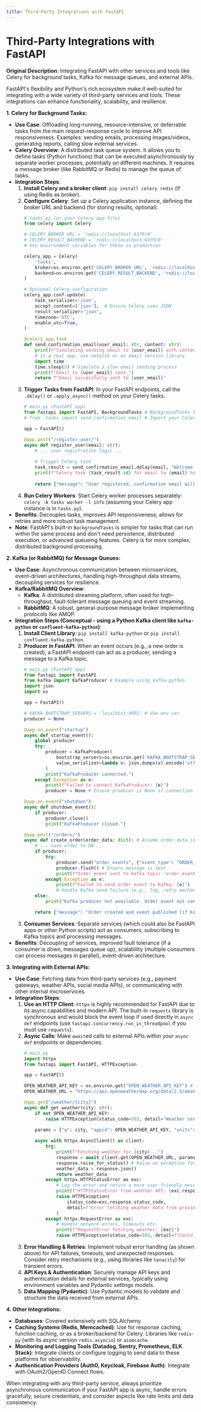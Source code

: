 ```yaml
---
title: Third-Party Integrations with FastAPI
---
```


# Third-Party Integrations with FastAPI

**Original Description**: Integrating FastAPI with other services and tools like Celery for background tasks, Kafka for message queues, and external APIs.

FastAPI's flexibility and Python's rich ecosystem make it well-suited for integrating with a wide variety of third-party services and tools. These integrations can enhance functionality, scalability, and resilience.

**1. Celery for Background Tasks:**

*   **Use Case**: Offloading long-running, resource-intensive, or deferrable tasks from the main request-response cycle to improve API responsiveness. Examples: sending emails, processing images/videos, generating reports, calling slow external services.
*   **Celery Overview**: A distributed task queue system. It allows you to define tasks (Python functions) that can be executed asynchronously by separate worker processes, potentially on different machines. It requires a message broker (like RabbitMQ or Redis) to manage the queue of tasks.
*   **Integration Steps**:
    1.  **Install Celery and a broker client**: `pip install celery redis` (if using Redis as broker).
    2.  **Configure Celery**: Set up a Celery application instance, defining the broker URL and backend (for storing results, optional).
        ```python
        # tasks.py (or your Celery app file)
        from celery import Celery

        # CELERY_BROKER_URL = 'redis://localhost:6379/0'
        # CELERY_RESULT_BACKEND = 'redis://localhost:6379/0'
        # Use environment variables for these in production

        celery_app = Celery(
            'tasks', 
            broker=os.environ.get('CELERY_BROKER_URL', 'redis://localhost:6379/0'),
            backend=os.environ.get('CELERY_RESULT_BACKEND', 'redis://localhost:6379/0')
        )

        # Optional Celery configuration
        celery_app.conf.update(
            task_serializer='json',
            accept_content=['json'],  # Ensure Celery uses JSON
            result_serializer='json',
            timezone='UTC',
            enable_utc=True,
        )

        @celery_app.task
        def send_confirmation_email(user_email: str, content: str):
            print(f"Simulating sending email to {user_email} with content: '{content}'")
            # In a real app, use smtplib or an email service library
            import time
            time.sleep(5) # Simulate a slow email sending process
            print(f"Email to {user_email} sent.")
            return f"Email successfully sent to {user_email}"
        ```
    3.  **Trigger Tasks from FastAPI**: In your FastAPI endpoints, call the `.delay()` or `.apply_async()` method on your Celery tasks.
        ```python
        # main.py (FastAPI app)
        from fastapi import FastAPI, BackgroundTasks # BackgroundTasks for simple, in-process tasks
        # from .tasks import send_confirmation_email # Import your Celery task

        app = FastAPI()

        @app.post("/register-user/")
        async def register_user(email: str):
            # ... user registration logic ...
            
            # Trigger Celery task
            task_result = send_confirmation_email.delay(email, "Welcome to our service!")
            print(f"Celery task {task_result.id} for email to {email} has been queued.")
            
            return {"message": "User registered, confirmation email will be sent."}
        ```
    4.  **Run Celery Workers**: Start Celery worker processes separately: `celery -A tasks worker -l info` (assuming your Celery app instance is in `tasks.py`).
*   **Benefits**: Decouples tasks, improves API responsiveness, allows for retries and more robust task management.
*   **Note**: FastAPI's built-in `BackgroundTasks` is simpler for tasks that can run within the same process and don't need persistence, distributed execution, or advanced queueing features. Celery is for more complex, distributed background processing.

**2. Kafka (or RabbitMQ) for Message Queues:**

*   **Use Case**: Asynchronous communication between microservices, event-driven architectures, handling high-throughput data streams, decoupling services for resilience.
*   **Kafka/RabbitMQ Overview**:
    *   **Kafka**: A distributed streaming platform, often used for high-throughput, fault-tolerant message queuing and event streaming.
    *   **RabbitMQ**: A robust, general-purpose message broker implementing protocols like AMQP.
*   **Integration Steps (Conceptual - using a Python Kafka client like `kafka-python` or `confluent-kafka-python`)**:
    1.  **Install Client Library**: `pip install kafka-python` or `pip install confluent-kafka-python`.
    2.  **Producer in FastAPI**: When an event occurs (e.g., a new order is created), a FastAPI endpoint can act as a producer, sending a message to a Kafka topic.
        ```python
        # main.py (FastAPI app)
        from fastapi import FastAPI
        from kafka import KafkaProducer # Example using kafka-python
        import json
        import os

        app = FastAPI()

        # KAFKA_BOOTSTRAP_SERVERS = 'localhost:9092' # Use env var
        producer = None

        @app.on_event("startup")
        async def startup_event():
            global producer
            try:
                producer = KafkaProducer(
                    bootstrap_servers=os.environ.get('KAFKA_BOOTSTRAP_SERVERS', 'localhost:9092'),
                    value_serializer=lambda v: json.dumps(v).encode('utf-8')
                )
                print("KafkaProducer connected.")
            except Exception as e:
                print(f"Failed to connect KafkaProducer: {e}")
                producer = None # Ensure producer is None if connection fails

        @app.on_event("shutdown")
        async def shutdown_event():
            if producer:
                producer.close()
                print("KafkaProducer closed.")

        @app.post("/orders/")
        async def create_order(order_data: dict): # Assume order_data is a Pydantic model
            # ... save order to DB ...
            if producer:
                try:
                    producer.send("order_events", {"event_type": "ORDER_CREATED", "order": order_data})
                    producer.flush() # Ensure message is sent
                    print(f"Order event sent to Kafka topic 'order_events'")
                except Exception as e:
                    print(f"Failed to send order event to Kafka: {e}")
                    # Handle Kafka send failure (e.g., log, retry mechanism, or alert)
            else:
                print("Kafka producer not available. Order event not sent.")

            return {"message": "Order created and event published (if Kafka available)."}
        ```
    3.  **Consumer Services**: Separate services (which could also be FastAPI apps or other Python scripts) act as consumers, subscribing to Kafka topics and processing messages.
*   **Benefits**: Decoupling of services, improved fault tolerance (if a consumer is down, messages queue up), scalability (multiple consumers can process messages in parallel), event-driven architecture.

**3. Integrating with External APIs:**

*   **Use Case**: Fetching data from third-party services (e.g., payment gateways, weather APIs, social media APIs), or communicating with other internal microservices.
*   **Integration Steps**:
    1.  **Use an HTTP Client**: `httpx` is highly recommended for FastAPI due to its async capabilities and modern API. The built-in `requests` library is synchronous and would block the event loop if used directly in `async def` endpoints (use `fastapi.concurrency.run_in_threadpool` if you must use `requests`).
    2.  **Async Calls**: Make `await`ed calls to external APIs within your `async def` endpoints or dependencies.
        ```python
        # main.py
        import httpx
        from fastapi import FastAPI, HTTPException

        app = FastAPI()
        
        OPEN_WEATHER_API_KEY = os.environ.get("OPEN_WEATHER_API_KEY") # Store securely
        OPEN_WEATHER_URL = "https://api.openweathermap.org/data/2.5/weather"

        @app.get("/weather/{city}")
        async def get_weather(city: str):
            if not OPEN_WEATHER_API_KEY:
                raise HTTPException(status_code=503, detail="Weather service API key not configured.")

            params = {"q": city, "appid": OPEN_WEATHER_API_KEY, "units": "metric"}
            
            async with httpx.AsyncClient() as client:
                try:
                    print(f"Fetching weather for {city}...")
                    response = await client.get(OPEN_WEATHER_URL, params=params)
                    response.raise_for_status() # Raise an exception for 4xx/5xx status codes
                    weather_data = response.json()
                    return weather_data
                except httpx.HTTPStatusError as exc:
                    # Log the error and return a more user-friendly message
                    print(f"HTTPStatusError from weather API: {exc.response.status_code} - {exc.response.text}")
                    raise HTTPException(
                        status_code=exc.response.status_code,
                        detail=f"Error fetching weather data from provider: {exc.response.json().get('message', 'Unknown error')}"
                    )
                except httpx.RequestError as exc:
                    # Handle network errors, timeouts etc.
                    print(f"RequestError fetching weather: {exc}")
                    raise HTTPException(status_code=503, detail=f"Could not connect to weather service: {exc}")
        ```
    3.  **Error Handling & Retries**: Implement robust error handling (as shown above) for API failures, timeouts, and unexpected responses. Consider retry mechanisms (e.g., using libraries like `tenacity`) for transient errors.
    4.  **API Keys & Authentication**: Securely manage API keys and authentication details for external services, typically using environment variables and Pydantic settings models.
    5.  **Data Mapping (Pydantic)**: Use Pydantic models to validate and structure the data received from external APIs.

**4. Other Integrations:**

*   **Databases**: Covered extensively with SQLAlchemy.
*   **Caching Systems (Redis, Memcached)**: Use for response caching, function caching, or as a broker/backend for Celery. Libraries like `redis-py` (with its async version `redis.asyncio`) or `aiomcache`.
*   **Monitoring and Logging Tools (Datadog, Sentry, Prometheus, ELK Stack)**: Integrate clients or configure logging to send data to these platforms for observability.
*   **Authentication Providers (Auth0, Keycloak, Firebase Auth)**: Integrate with OAuth2/OpenID Connect flows.

When integrating with any third-party service, always prioritize asynchronous communication if your FastAPI app is async, handle errors gracefully, secure credentials, and consider aspects like rate limits and data consistency.

    
